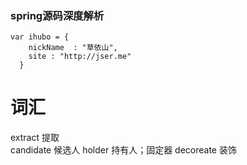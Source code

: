 ### spring源码深度解析

```
var ihubo = {
    nickName  : "草依山",
    site : "http://jser.me"
  }
```
  # 词汇
  extract 提取    
  candidate 候选人
  holder 持有人；固定器
  decoreate 装饰
  